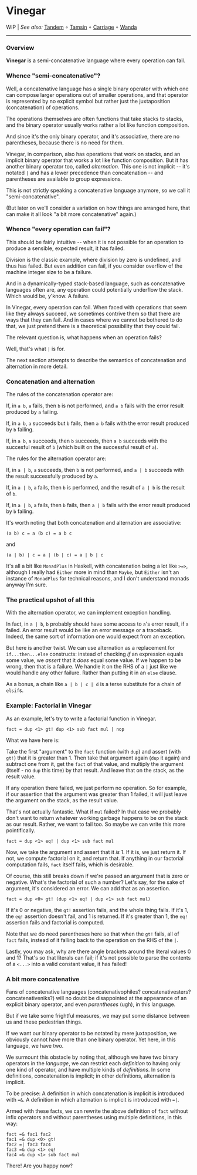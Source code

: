 Vinegar
=======

WIP
| _See also:_ [Tandem](https://github.com/catseye/Tandem)
∘ [Tamsin](https://github.com/catseye/Tamsin)
∘ [Carriage](https://github.com/catseye/Carriage)
∘ [Wanda](https://github.com/catseye/Wanda)

- - - -

### Overview

**Vinegar** is a semi-concatenative language where every operation can fail.

### Whence "semi-concatenative"?

Well, a concatenative language has a single binary operator with which one can
compose larger operations out of smaller operations, and that operator is
represented by no explicit symbol but rather just the juxtaposition
(concatenation) of operations.

The operations themselves are often functions that take stacks to stacks,
and the binary operator usually works rather a lot like function composition.

And since it's the only binary operator, and it's associative,
there are no parentheses, because there is no need for them.

Vinegar, in comparison, also has operations that work on stacks, and
an implicit binary operator that works a lot like function composition.
But it has another binary operator too, called _alternation_.  This one
is not implicit -- it's notated `|` and has a lower precedence than
concatenation -- and parentheses are available to group expressions.

This is not strictly speaking a concatenative language anymore, so we
call it "semi-concatenative".

(But later on we'll consider a variation on how things are arranged
here, that can make it all look "a bit more concatenative" again.)

### Whence "every operation can fail"?

This should be fairly intuitive -- when it is not possible for an
operation to produce a sensible, expected result, it has failed.

Division is the classic example, where division by zero is undefined,
and thus has failed.  But even addition can fail, if you consider
overflow of the machine integer size to be a failure.

And in a dynamically-typed stack-based language, such as concatenative
languages often are, any operation could potentially underflow the stack.
Which would be, y'know.  A failure.

In Vinegar, every operation can fail.  When faced with operations
that seem like they always succeed, we sometimes contrive them so that
there are ways that they can fail.  And in cases where we cannot be
bothered to do that, we just pretend there is a theoretical possibility
that they could fail.

The relevant question is, what happens when an operation fails?

Well, that's what `|` is for.

The next section attempts to describe the semantics of concatenation
and alternation in more detail.

### Concatenation and alternation

The rules of the concatenation operator are:

If, in `a b`, `a` fails, then `b` is not performed, and `a b`
fails with the error result produced by `a` failing.

If, in `a b`, `a` succeeds but `b` fails, then `a b`
fails with the error result produced by `b` failing.

If, in `a b`, `a` succeeds, then `b` succeeds, then `a b`
succeeds with the succesful result of `b` (which built
on the successful result of `a`).

The rules for the alternation operator are:

If, in `a | b`, `a` succeeds, then `b` is not performed, and
`a | b` succeeds with the result successfully produced by `a`.

If, in `a | b`, `a` fails, then `b` is performed, and the
result of `a | b` is the result of `b`.

If, in `a | b`, `a` fails, then `b` fails, then `a | b`
fails with the error result produced by `b` failing.

It's worth noting that both concatenation and alternation
are associative:

    (a b) c = a (b c) = a b c

and

    (a | b) | c = a | (b | c) = a | b | c

It's all a bit like `MonadPlus` in Haskell, with concatenation
being a lot like `>=>`, although I really had `Either` more
in mind than `Maybe`, but `Either` isn't an instance of
`MonadPlus` for technical reasons, and I don't understand
monads anyway I'm sure.

### The practical upshot of all this

With the alternation operator, we can implement exception handling.

In fact, in `a | b`, `b` probably should have some access to
`a`'s error result, if `a` failed.  An error result would be
like an error message or a traceback.  Indeed, the same sort
of information one would expect from an exception.

But here is another twist.  We can use alternation as a replacement
for `if...then...else` constructs: instead of checking _if_
an expression equals some value, we _assert_ that it _does_
equal some value.  If we happen to be wrong, then that is a failure.
We handle it on the RHS of a `|` just like we would handle any
other failure.  Rather than putting it in an `else` clause.

As a bonus, a chain like `a | b | c | d` is a terse
substitute for a chain of `elsif`s.

### Example: Factorial in Vinegar

As an example, let's try to write a factorial function in Vinegar.

    fact = dup <1> gt! dup <1> sub fact mul | nop

What we have here is:

Take the first "argument" to the `fact` function (with `dup`)
and assert (with `gt!`) that it is greater than 1.  Then take that
argument again (`dup` it again) and subtract one from it,
get the `fact` of that value, and multiply the argument
(itself - no `dup` this time) by that result.  And leave that
on the stack, as the result value.

If any operation there failed, we just perform no operation.
So for example, if our assertion that the argument was
greater than 1 failed, it will just leave the argument on
the stack, as the result value.

That's not actually fantastic.  What if `mul` failed?  In
that case we probably don't want to return whatever working
garbage happens to be on the stack as our result.  Rather,
we want to fail too.  So maybe we can write this more
pointifically.

    fact = dup <1> eq! | dup <1> sub fact mul

Now, we take the argument and assert that it *is* 1.  If
it is, we just return it.  If not, we compute factorial
on it, and return that.  If anything in our factorial
computation fails, `fact` itself fails, which is desirable.

Of course, this still breaks down if we're passed an
argument that is zero or negative.  What's the factorial
of such a number?  Let's say, for the sake of argument,
it's considered an error.  We can add that as an assertion.

    fact = dup <0> gt! (dup <1> eq! | dup <1> sub fact mul)

If it's 0 or negative, the `gt!` assertion fails, and
the whole thing fails.  If it's 1, the `eq!` assertion
doesn't fail, and 1 is returned.  If it's greater than
1, the `eq!` assertion fails and factorial is computed.

Note that we do need parentheses here so that when the
`gt!` fails, all of `fact` fails, instead of it falling
back to the operation on the RHS of the `|`.

Lastly, you may ask, why are there angle brackets around
the literal values 0 and 1?  That's so that literals can
fail; if it's not possible to parse the contents of a
`<...>` into a valid constant value, it has failed!

### A bit more concatenative

Fans of concatenative languages (concatenativophiles?
concatenativesters? concatenativeniks?) will no doubt
be disappointed at the appearance of an explicit binary
operator, and even *parentheses* (ugh), in this language.

But if we take some frightful measures, we may put some
distance between us and these pedestrian things.

If we want our binary operator to be notated by mere
juxtaposition, we obviously cannot have more than one
binary operator.  Yet here, in this language, we have two.

We surmount this obstacle by noting that, although
we have two binary operators in the *language*, we can
restrict each *definition* to having only one kind of
operator, and have multiple kinds of *definitions*.
In some definitions, concatenation is implicit; in
other definitions, alternation is implicit.

To be precise: A definition in which concatenation is implicit
is introduced with `=&`.  A definition in which alternation is
implicit is introduced with `=|`.

Armed with these facts, we can rewrite the above definition of
`fact` without infix operators and without parentheses
using multiple definitions, in this way:

    fact =& fac1 fac2
    fac1 =& dup <0> gt!
    fac2 =| fac3 fac4
    fac3 =& dup <1> eq!
    fac4 =& dup <1> sub fact mul

There!  Are you happy now?
